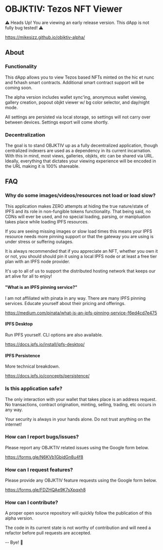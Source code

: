 # OBJKTIV: Tezos NFT Viewer
⚠️ Heads Up! You are viewing an early release version. This dApp is not fully bug tested! ⚠️

https://mikesizz.github.io/objktiv-alpha/

## About
### Functionality
This dApp allows you to view Tezos based NFTs minted on the hic et nunc and fxhash smart contracts. Additional smart contract support will be coming soon.

The alpha version includes wallet sync'ing, anonymous wallet viewing, gallery creation, popout objkt viewer w/ bg color selector, and day/night mode.

All settings are persisted via local storage, so settings will not carry over between devices. Settings export will come shortly.

### Decentralization
The goal is to stand OBJKTIV up as a fully decentralized application, though centralized indexers are used as a dependency in its current incarnation. With this in mind, most views, galleries, objkts, etc can be shared via URL. Ideally, everything that dictates your viewing experience will be encoded in the URL making it is 100% shareable.

## FAQ
### Why do some images/videos/resources not load or load slow?
This application makes ZERO attempts at hiding the true nature/state of IPFS and its role in non-fungible tokens functionality. That being said, no CDNs will ever be used, and no special loading, parsing, or manipluation takes place while loading IPFS resources.

If you are seeing missing images or slow load times this means your IPFS resource needs more pinning support or that the gateway you are using is under stress or suffering outages.

It is always recommended that if you appreciate an NFT, whether you own it or not, you should should pin it using a local IPFS node or at least a free tier plan with an IPFS node provider.

It's up to all of us to support the distributed hosting network that keeps our art alive for all to enjoy!

#### "What is an IPFS pinning service?"
I am not affiliated with pinata in any way. There are many IPFS pinning services. Educate yourself about their pricing and offerings.

https://medium.com/pinata/what-is-an-ipfs-pinning-service-f6ed4cd7e475

#### IPFS Desktop
Run IPFS yourself. CLI options are also available.

https://docs.ipfs.io/install/ipfs-desktop/

#### IPFS Persistence
More technical breakdown.

https://docs.ipfs.io/concepts/persistence/

### Is this application safe?
The only interaction with your wallet that takes place is an address request. No transactions, contract origination, minting, selling, trading, etc occurs in any way.

Your security is always in your hands alone. Do not trust anything on the internet!

### How can I report bugs/issues?
Please report any OBJKTIV related issues using the Google form below.

https://forms.gle/N6KVb1GbjdGn8u4f8

### How can I request features?
Please provide any OBJKTIV feature requests using the Google form below.

https://forms.gle/FDZHQAe9K7sXpqxh8

### How can I contribute?
A proper open source repository will quickly follow the publication of this alpha version.

The code in its current state is not worthy of contribution and will need a refactor before pull requests are accepted.

--
Bye! 🤗